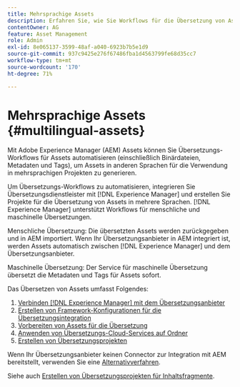 ```yaml
---
title: Mehrsprachige Assets
description: Erfahren Sie, wie Sie Workflows für die Übersetzung von Assets, darunter Binärdateien, Metadaten und Tags, in mehrere Sprachen automatisieren können.
contentOwner: AG
feature: Asset Management
role: Admin
exl-id: 8e065137-3599-48af-a040-6923b7b5e1d9
source-git-commit: 937c9425e276f67486fba1d4563799fe68d35cc7
workflow-type: tm+mt
source-wordcount: '170'
ht-degree: 71%

---
```


# Mehrsprachige Assets {#multilingual-assets}

Mit Adobe Experience Manager (AEM) Assets können Sie Übersetzungs-Workflows für Assets automatisieren (einschließlich Binärdateien, Metadaten und Tags), um Assets in anderen Sprachen für die Verwendung in mehrsprachigen Projekten zu generieren.

Um Übersetzungs-Workflows zu automatisieren, integrieren Sie Übersetzungsdienstleister mit [!DNL Experience Manager] und erstellen Sie Projekte für die Übersetzung von Assets in mehrere Sprachen. [!DNL Experience Manager] unterstützt Workflows für menschliche und maschinelle Übersetzungen.

Menschliche Übersetzung: Die übersetzten Assets werden zurückgegeben und in AEM importiert. Wenn Ihr Übersetzungsanbieter in AEM integriert ist, werden Assets automatisch zwischen [!DNL Experience Manager] und dem Übersetzungsanbieter.

Maschinelle Übersetzung: Der Service für maschinelle Übersetzung übersetzt die Metadaten und Tags für Assets sofort.

Das Übersetzen von Assets umfasst Folgendes:

1. [Verbinden [!DNL Experience Manager] mit dem Übersetzungsanbieter](/help/sites-administering/tc-tic.md#connecting-to-a-translation-service-provider)
1. [Erstellen von Framework-Konfigurationen für die Übersetzungsintegration ](/help/sites-administering/tc-tic.md)
1. [Vorbereiten von Assets für die Übersetzung](preparing-assets-for-translation.md)
1. [Anwenden von Übersetzungs-Cloud-Services auf Ordner](transition-cloud-services.md)
1. [Erstellen von Übersetzungsprojekten](translation-projects.md)

Wenn Ihr Übersetzungsanbieter keinen Connector zur Integration mit AEM bereitstellt, verwenden Sie eine [Alternativverfahren](/help/sites-administering/tc-manage.md#exporting-a-translation-job).

Siehe auch [Erstellen von Übersetzungsprojekten für Inhaltsfragmente](creating-translation-projects-for-content-fragments.md).
